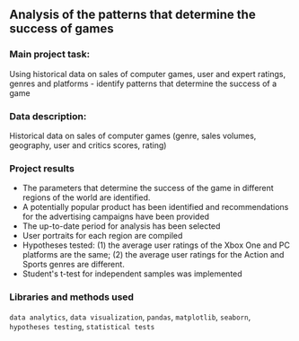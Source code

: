 ## Analysis of the patterns that determine the success of games

### Main project task:
Using historical data on sales of computer games, user and expert ratings, genres and platforms - identify patterns that determine the success of a game

### Data description:
Historical data on sales of computer games (genre, sales volumes, geography, user and critics scores, rating)

### Project results
- The parameters that determine the success of the game in different regions of the world are identified.
- A potentially popular product has been identified and recommendations for the advertising campaigns have been provided
- The up-to-date period for analysis has been selected
- User portraits for each region are compiled
- Hypotheses tested: (1) the average user ratings of the Xbox One and PC platforms are the same; (2) the average user ratings for the Action and Sports genres are different.
- Student's t-test for independent samples was implemented

### Libraries and methods used 
`data analytics`, `data visualization`, `pandas`, `matplotlib`, `seaborn`, `hypotheses testing`, `statistical tests`
